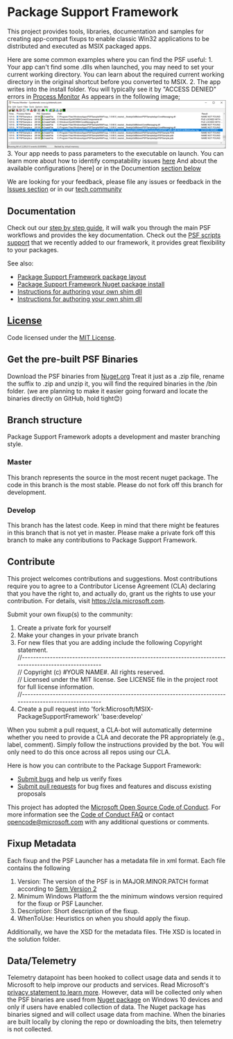# Package Support Framework
This project provides tools, libraries, documentation and samples for creating app-compat fixups to enable classic Win32 applications to be distributed and executed as MSIX packaged apps.

Here are some common examples where you can find the PSF useful:
	1. Your app can't find some .dlls when launched, you may need to set your current working directory.
	You can learn about the required current working directory in the original shortcut before you converted to MSIX.
	2. The app writes into the install folder. You will typically see it by "ACCESS DENIED" errors in 
	[Process Monitor](https://docs.microsoft.com/en-us/sysinternals/downloads/procmon) 
	As appears in the following image;
	![ProcMon Logfile](procmon_logfile.png)
	3. Your app needs to pass parameters to the executable on launch.
	You can learn more about how to identify compatability issues [here](https://docs.microsoft.com/en-us/windows/msix/psf/package-support-framework#identify-packaged-application-compatibility-issues)
	And about the available configurations [here] or in the Documention [section below](https://github.com/microsoft/MSIX-PackageSupportFramework/tree/master/PsfLauncher)

We are looking for your feedback, please file any issues or feedback in the [Issues section](https://github.com/Microsoft/MSIX-PackageSupportFramework/issues) or in our [tech community](https://techcommunity.microsoft.com/t5/Package-Support-Framework/bd-p/Package-Support)

## Documentation
Check out our [step by step guide](https://docs.microsoft.com/en-us/windows/uwp/porting/package-support-framework), it will walk you through the main PSF workflows and provides the key documentation. Check out the [PSF scripts support](https://docs.microsoft.com/en-us/windows/msix/psf/run-scripts-with-package-support-framework) that we recently added to our framework, it provides great flexibility to your packages.

See also:
* [Package Support Framework package layout](layout.md)
* [Package Support Framework Nuget package install](https://www.nuget.org/packages/Microsoft.PackageSupportFramework)
* [Instructions for authoring your own shim dll](Authoring.md)
* [Instructions for authoring your own shim dll](Authoring.md)

## [License](https://github.com/Microsoft/MSIX-PackageSupportFramework/blob/master/LICENSE)
Code licensed under the [MIT License](https://github.com/Microsoft/MSIX-PackageSupportFramework/blob/master/LICENSE).

## Get the pre-built PSF Binaries
Download the PSF binaries from [Nuget.org](https://www.nuget.org/packages/Microsoft.PackageSupportFramework)
Treat it just as a .zip file, rename the suffix to .zip and unzip it, you will find the required binaries in the /bin folder. (we are planning to make it easier going forward and locate the binaries directly on GitHub, hold tight😊)

## Branch structure
Package Support Framework adopts a development and master branching style.

### Master
This branch represents the source in the most recent nuget package.  The code in this branch is the most stable.  Please do not fork off this branch for development.

### Develop
This branch has the latest code. Keep in mind that there might be features in this branch that is not yet in master.  Please make a private fork off this branch to make any contributions to Package Support Framework.

## Contribute
This project welcomes contributions and suggestions.  Most contributions require you to agree to a Contributor License Agreement (CLA) declaring that you have the right to, and actually do, grant us the rights to use your contribution. For details, visit https://cla.microsoft.com.

Submit your own fixup(s) to the community:
1. Create a private fork for yourself
2. Make your changes in your private branch
3. For new files that you are adding include the following Copyright statement.\
//-------------------------------------------------------------------------------------------------------\
// Copyright (c) #YOUR NAME#. All rights reserved.\
// Licensed under the MIT license. See LICENSE file in the project root for full license information.\
//-------------------------------------------------------------------------------------------------------
4. Create a pull request into 'fork:Microsoft/MSIX-PackageSupportFramework' 'base:develop'

When you submit a pull request, a CLA-bot will automatically determine whether you need to provide a CLA and decorate the PR appropriately (e.g., label, comment). Simply follow the instructions provided by the bot. You will only need to do this once across all repos using our CLA.

Here is how you can contribute to the Package Support Framework:

* [Submit bugs](https://github.com/Microsoft/MSIX-PackageSupportFramework/issues) and help us verify fixes
* [Submit pull requests](https://github.com/Microsoft/MSIX-PackageSupportFramework/pulls) for bug fixes and features and discuss existing proposals

This project has adopted the [Microsoft Open Source Code of Conduct](https://opensource.microsoft.com/codeofconduct/). For more information see the [Code of Conduct FAQ](https://opensource.microsoft.com/codeofconduct/faq/) or contact [opencode@microsoft.com](mailto:opencode@microsoft.com) with any additional questions or comments.

## Fixup Metadata
Each fixup and the PSF Launcher has a metadata file in xml format.  Each file contains the following  
 1. Version:  The version of the PSF is in MAJOR.MINOR.PATCH format according to [Sem Version 2](https://semver.org/)
 2. Minimum Windows Platform the the minimum windows version required for the fixup or PSF Launcher.
 3. Description: Short description of the fixup.
 4. WhenToUse: Heuristics on when you should apply the fixup.

Additionally, we have the XSD for the metadata files.  THe XSD is located in the solution folder.

## Data/Telemetry
Telemetry datapoint has been hooked to collect usage data and sends it to Microsoft to help improve our products and services. Read Microsoft's [privacy statement to learn more](https://privacy.microsoft.com/en-US/privacystatement). However, data will be collected only when the PSF binaries are used from [Nuget package](https://www.nuget.org/packages?q=packagesupportframework) 
on Windows 10 devices and only if users have enabled collection of data. The Nuget package has binaries signed and will collect usage data from machine. When the binaries are built locally by cloning the repo or downloading the bits, then telemetry is not collected.
